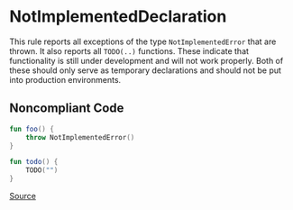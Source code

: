 # NotImplementedDeclaration

This rule reports all exceptions of the type `NotImplementedError` that are thrown. It also reports all `TODO(..)`
functions.
These indicate that functionality is still under development and will not work properly. Both of these should only
serve as temporary declarations and should not be put into production environments.

## Noncompliant Code

```kotlin
fun foo() {
    throw NotImplementedError()
}

fun todo() {
    TODO("")
}
```

[Source](https://arturbosch.github.io/detekt/exceptions.html#notimplementeddeclaration)
